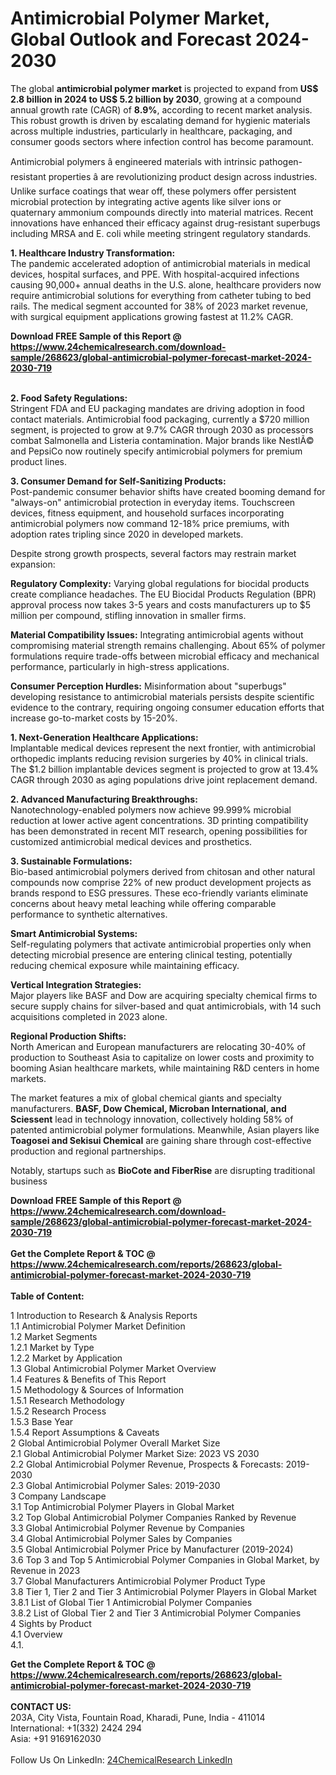 <h1>Antimicrobial Polymer Market, Global Outlook and Forecast 2024-2030</h1><p>The global <strong>antimicrobial polymer market</strong> is projected to expand from <strong>US$ 2.8 billion in 2024 to US$ 5.2 billion by 2030</strong>, growing at a compound annual growth rate (CAGR) of <strong>8.9%</strong>, according to recent market analysis. This robust growth is driven by escalating demand for hygienic materials across multiple industries, particularly in healthcare, packaging, and consumer goods sectors where infection control has become paramount.</p><p>Antimicrobial polymers â engineered materials with intrinsic pathogen-resistant properties â are revolutionizing product design across industries. Unlike surface coatings that wear off, these polymers offer persistent microbial protection by integrating active agents like silver ions or quaternary ammonium compounds directly into material matrices. Recent innovations have enhanced their efficacy against drug-resistant superbugs including MRSA and E. coli while meeting stringent regulatory standards.</p><p><strong>1. Healthcare Industry Transformation:</strong><br>
The pandemic accelerated adoption of antimicrobial materials in medical devices, hospital surfaces, and PPE. With hospital-acquired infections causing 90,000+ annual deaths in the U.S. alone, healthcare providers now require antimicrobial solutions for everything from catheter tubing to bed rails. The medical segment accounted for 38% of 2023 market revenue, with surgical equipment applications growing fastest at 11.2% CAGR.</p><div><b>Download FREE Sample of this Report @ 
            <a href="https://www.24chemicalresearch.com/download-sample/268623/global-antimicrobial-polymer-forecast-market-2024-2030-719">
            https://www.24chemicalresearch.com/download-sample/268623/global-antimicrobial-polymer-forecast-market-2024-2030-719</a></b></div><br><p><strong>2. Food Safety Regulations:</strong><br>
Stringent FDA and EU packaging mandates are driving adoption in food contact materials. Antimicrobial food packaging, currently a $720 million segment, is projected to grow at 9.7% CAGR through 2030 as processors combat Salmonella and Listeria contamination. Major brands like NestlÃ© and PepsiCo now routinely specify antimicrobial polymers for premium product lines.</p><p><strong>3. Consumer Demand for Self-Sanitizing Products:</strong><br>
Post-pandemic consumer behavior shifts have created booming demand for "always-on" antimicrobial protection in everyday items. Touchscreen devices, fitness equipment, and household surfaces incorporating antimicrobial polymers now command 12-18% price premiums, with adoption rates tripling since 2020 in developed markets.</p><p>Despite strong growth prospects, several factors may restrain market expansion:</p><p><strong>Regulatory Complexity:</strong> Varying global regulations for biocidal products create compliance headaches. The EU Biocidal Products Regulation (BPR) approval process now takes 3-5 years and costs manufacturers up to $5 million per compound, stifling innovation in smaller firms.</p><p><strong>Material Compatibility Issues:</strong> Integrating antimicrobial agents without compromising material strength remains challenging. About 65% of polymer formulations require trade-offs between microbial efficacy and mechanical performance, particularly in high-stress applications.</p><p><strong>Consumer Perception Hurdles:</strong> Misinformation about "superbugs" developing resistance to antimicrobial materials persists despite scientific evidence to the contrary, requiring ongoing consumer education efforts that increase go-to-market costs by 15-20%.</p><p><strong>1. Next-Generation Healthcare Applications:</strong><br>
Implantable medical devices represent the next frontier, with antimicrobial orthopedic implants reducing revision surgeries by 40% in clinical trials. The $1.2 billion implantable devices segment is projected to grow at 13.4% CAGR through 2030 as aging populations drive joint replacement demand.</p><p><strong>2. Advanced Manufacturing Breakthroughs:</strong><br>
Nanotechnology-enabled polymers now achieve 99.999% microbial reduction at lower active agent concentrations. 3D printing compatibility has been demonstrated in recent MIT research, opening possibilities for customized antimicrobial medical devices and prosthetics.</p><p><strong>3. Sustainable Formulations:</strong><br>
Bio-based antimicrobial polymers derived from chitosan and other natural compounds now comprise 22% of new product development projects as brands respond to ESG pressures. These eco-friendly variants eliminate concerns about heavy metal leaching while offering comparable performance to synthetic alternatives.</p><p><strong>Smart Antimicrobial Systems:</strong><br>
	Self-regulating polymers that activate antimicrobial properties only when detecting microbial presence are entering clinical testing, potentially reducing chemical exposure while maintaining efficacy.</p><p><strong>Vertical Integration Strategies:</strong><br>
	Major players like BASF and Dow are acquiring specialty chemical firms to secure supply chains for silver-based and quat antimicrobials, with 14 such acquisitions completed in 2023 alone.</p><p><strong>Regional Production Shifts:</strong><br>
	North American and European manufacturers are relocating 30-40% of production to Southeast Asia to capitalize on lower costs and proximity to booming Asian healthcare markets, while maintaining R&amp;D centers in home markets.</p><p>The market features a mix of global chemical giants and specialty manufacturers. <strong>BASF, Dow Chemical, Microban International, and Sciessent</strong> lead in technology innovation, collectively holding 58% of patented antimicrobial polymer formulations. Meanwhile, Asian players like <strong>Toagosei and Sekisui Chemical</strong> are gaining share through cost-effective production and regional partnerships.</p><p>Notably, startups such as <strong>BioCote and FiberRise</strong> are disrupting traditional business</p><div><b>Download FREE Sample of this Report @ 
            <a href="https://www.24chemicalresearch.com/download-sample/268623/global-antimicrobial-polymer-forecast-market-2024-2030-719">
            https://www.24chemicalresearch.com/download-sample/268623/global-antimicrobial-polymer-forecast-market-2024-2030-719</a></b></div><br><div><b>Get the Complete Report & TOC @ 
            <a href="https://www.24chemicalresearch.com/reports/268623/global-antimicrobial-polymer-forecast-market-2024-2030-719">
            https://www.24chemicalresearch.com/reports/268623/global-antimicrobial-polymer-forecast-market-2024-2030-719</a></b></div><br>
            <b>Table of Content:</b><p>1 Introduction to Research & Analysis Reports<br />
    1.1 Antimicrobial Polymer Market Definition<br />
    1.2 Market Segments<br />
        1.2.1 Market by Type<br />
        1.2.2 Market by Application<br />
    1.3 Global Antimicrobial Polymer Market Overview<br />
    1.4 Features & Benefits of This Report<br />
    1.5 Methodology & Sources of Information<br />
        1.5.1 Research Methodology<br />
        1.5.2 Research Process<br />
        1.5.3 Base Year<br />
        1.5.4 Report Assumptions & Caveats<br />
2 Global Antimicrobial Polymer Overall Market Size<br />
    2.1 Global Antimicrobial Polymer Market Size: 2023 VS 2030<br />
    2.2 Global Antimicrobial Polymer Revenue, Prospects & Forecasts: 2019-2030<br />
    2.3 Global Antimicrobial Polymer Sales: 2019-2030<br />
3 Company Landscape<br />
    3.1 Top Antimicrobial Polymer Players in Global Market<br />
    3.2 Top Global Antimicrobial Polymer Companies Ranked by Revenue<br />
    3.3 Global Antimicrobial Polymer Revenue by Companies<br />
    3.4 Global Antimicrobial Polymer Sales by Companies<br />
    3.5 Global Antimicrobial Polymer Price by Manufacturer (2019-2024)<br />
    3.6 Top 3 and Top 5 Antimicrobial Polymer Companies in Global Market, by Revenue in 2023<br />
    3.7 Global Manufacturers Antimicrobial Polymer Product Type<br />
    3.8 Tier 1, Tier 2 and Tier 3 Antimicrobial Polymer Players in Global Market<br />
        3.8.1 List of Global Tier 1 Antimicrobial Polymer Companies<br />
        3.8.2 List of Global Tier 2 and Tier 3 Antimicrobial Polymer Companies<br />
4 Sights by Product<br />
    4.1 Overview<br />
        4.1.</p><div><b>Get the Complete Report & TOC @ 
            <a href="https://www.24chemicalresearch.com/reports/268623/global-antimicrobial-polymer-forecast-market-2024-2030-719">
            https://www.24chemicalresearch.com/reports/268623/global-antimicrobial-polymer-forecast-market-2024-2030-719</a></b></div><br><b>CONTACT US:</b><br>
            203A, City Vista, Fountain Road, Kharadi, Pune, India - 411014<br>
            International: +1(332) 2424 294<br>
            Asia: +91 9169162030 <br><br>
            Follow Us On LinkedIn: <a href="https://www.linkedin.com/company/24chemicalresearch/">24ChemicalResearch LinkedIn</a>